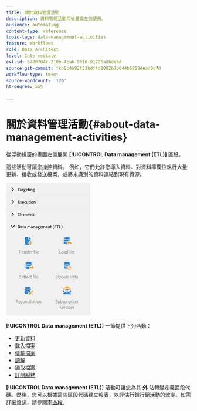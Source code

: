 ```yaml
---
title: 關於資料管理活動
description: 資料管理活動可從畫面左側使用。
audience: automating
content-type: reference
topic-tags: data-management-activities
feature: Workflows
role: Data Architect
level: Intermediate
exl-id: b780704c-210b-4cab-9016-91726a86de6d
source-git-commit: fcb5c4a92f23bdffd1082b7b044b5859dead9d70
workflow-type: tm+mt
source-wordcount: '120'
ht-degree: 55%

---
```


# 關於資料管理活動{#about-data-management-activities}

從浮動視窗的畫面左側展開 **[!UICONTROL Data management (ETL)]** 區段。

這些活動可讓您操控資料。 例如，它們允許您導入資料、對資料庫欄位執行大量更新、接收或發送檔案，或將未識別的資料連結到現有資源。

![](assets/wkf_etl_activities.png)

**[!UICONTROL Data management (ETL)]** 一節提供下列活動：

* [更新資料](../../automating/using/update-data.md)
* [載入檔案](../../automating/using/load-file.md)
* [傳輸檔案](../../automating/using/transfer-file.md)
* [調解](../../automating/using/reconciliation.md)
* [擷取檔案](../../automating/using/extract-file.md)
* [訂閱服務](../../automating/using/subscription-services.md)

**[!UICONTROL Data management (ETL)]** 活動可讓您為其 **外** 站轉變定義區段代碼。然後，您可以根據這些區段代碼建立報表，以評估行銷行銷活動的效率。如需詳細資訊，請參閱[本區段](../../reporting/using/creating-a-report-workflow-segment.md)。
